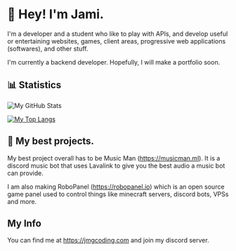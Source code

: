 # 👋 Hey! I'm Jami.

I'm a developer and a student who like to play with APIs, and develop useful or entertaining websites, games, client areas, progressive web applications (softwares), and other stuff.

I'm currently a backend developer. Hopefully, I will make a portfolio soon.

## 📊 Statistics

![My GitHub Stats](https://github-readme-stats.vercel.app/api?username=JamieGrimwood&show_icons=true&theme=dark)

[![My Top Langs](https://github-readme-stats.vercel.app/api/top-langs/?username=JamieGrimwood)](https://github.com/anuraghazra/github-readme-stats)

## 📌 My best projects.

My best project overall has to be Music Man (https://musicman.ml). It is a discord music bot that uses Lavalink to give you the best audio a music bot can provide.

I am also making RoboPanel (https://robopanel.io) which is an open source game panel used to control things like minecraft servers, discord bots, VPSs and more.

## My Info

You can find me at https://jmgcoding.com and join my discord server.
